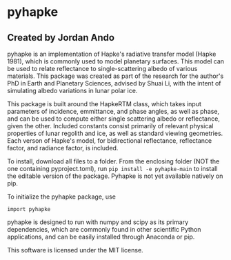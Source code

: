 # pyhapke
## Created by Jordan Ando

pyhapke is an implementation of Hapke's radiative transfer model (Hapke 1981), which is commonly used to model planetary surfaces. This model can be used to relate reflectance to single-scattering albedo of various materials. This package was created as part of the research for the author's PhD in Earth and Planetary Sciences, advised by Shuai Li, with the intent of simulating albedo variations in lunar polar ice. 

This package is built around the HapkeRTM class, which takes input parameters of incidence, emmittance, and phase angles, as well as phase, and can be used to compute either single scattering albedo or reflectance, given the other. Included constants consist primarily of relevant physical properties of lunar regolith and ice, as well as standard viewing geometries. Each verson of Hapke's model, for bidirectional reflectance, reflectance factor, and radiance factor, is included.

To install, download all files to a folder. From the enclosing folder (NOT the one containing pyproject.toml), run `pip install -e pyhapke-main` to install the editable version of the package. Pyhapke is not yet available natively on pip.

To initialize the pyhapke package, use

`import pyhapke`

pyhapke is designed to run with numpy and scipy as its primary dependencies, which are commonly found in other scientific Python applications, and can be easily installed through Anaconda or pip.

This software is licensed under the MIT license.
